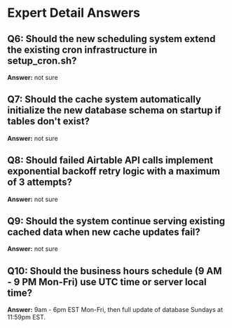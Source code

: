 # Expert Detail Answers

## Q6: Should the new scheduling system extend the existing cron infrastructure in setup_cron.sh?
**Answer:** not sure

## Q7: Should the cache system automatically initialize the new database schema on startup if tables don't exist?
**Answer:** not sure

## Q8: Should failed Airtable API calls implement exponential backoff retry logic with a maximum of 3 attempts?
**Answer:** not sure

## Q9: Should the system continue serving existing cached data when new cache updates fail?
**Answer:** not sure

## Q10: Should the business hours schedule (9 AM - 9 PM Mon-Fri) use UTC time or server local time?
**Answer:** 9am - 6pm EST Mon-Fri, then full update of database Sundays at 11:59pm EST.
